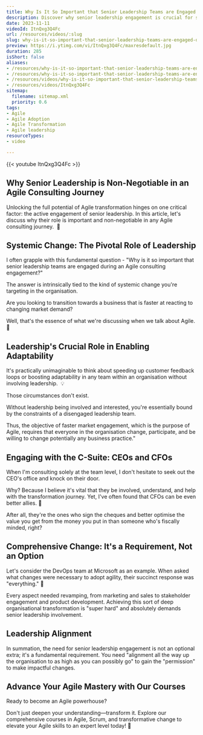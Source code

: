```yaml
---
title: Why Is It So Important that Senior Leadership Teams are Engaged During an Agile Consulting Engagement?
description: Discover why senior leadership engagement is crucial for successful agile transformations. Join Martin Hinshelwood as he shares key insights!
date: 2023-11-11
videoId: ItnQxg3Q4Fc
url: /resources/videos/:slug
slug: why-is-it-so-important-that-senior-leadership-teams-are-engaged-during-an-agile-consulting-engagement
preview: https://i.ytimg.com/vi/ItnQxg3Q4Fc/maxresdefault.jpg
duration: 285
isShort: false
aliases:
- /resources/why-is-it-so-important-that-senior-leadership-teams-are-engaged-during-an-agile-consulting-engagement
- /resources/why-is-it-so-important-that-senior-leadership-teams-are-engaged-during-an-agile-consulting-gig
- /resources/videos/why-is-it-so-important-that-senior-leadership-teams-are-engaged-during-an-agile-consulting-gig-
- /resources/videos/ItnQxg3Q4Fc
sitemap:
  filename: sitemap.xml
  priority: 0.6
tags:
- Agile
- Agile Adoption
- Agile Transformation
- Agile leadership
resourceTypes:
- video

---
```

{{< youtube ItnQxg3Q4Fc >}}

## Why Senior Leadership is Non-Negotiable in an Agile Consulting Journey

Unlocking the full potential of Agile transformation hinges on one critical factor: the active engagement of senior leadership. In this article, let's discuss why their role is important and non-negotiable in any Agile consulting journey.  🎯

## Systemic Change: The Pivotal Role of Leadership

I often grapple with this fundamental question - "Why is it so important that senior leadership teams are engaged during an Agile consulting engagement?"

The answer is intrinsically tied to the kind of systemic change you're targeting in the organisation.

Are you looking to transition towards a business that is faster at reacting to changing market demand?

Well, that's the essence of what we're discussing when we talk about Agile.  🚀

## Leadership's Crucial Role in Enabling Adaptability

It's practically unimaginable to think about speeding up customer feedback loops or boosting adaptability in any team within an organisation without involving leadership.  💡

Those circumstances don't exist.

Without leadership being involved and interested, you're essentially bound by the constraints of a disengaged leadership team.

Thus, the objective of faster market engagement, which is the purpose of Agile, requires that everyone in the organisation change, participate, and be willing to change potentially any business practice."

## Engaging with the C-Suite: CEOs and CFOs

When I'm consulting solely at the team level, I don't hesitate to seek out the CEO's office and knock on their door.

Why? Because I believe it's vital that they be involved, understand, and help with the transformation journey. Yet, I've often found that CFOs can be even better allies. 🤝

After all, they're the ones who sign the cheques and better optimise the value you get from the money you put in than someone who's fiscally minded, right?

## Comprehensive Change: It's a Requirement, Not an Option

Let's consider the DevOps team at Microsoft as an example. When asked what changes were necessary to adopt agility, their succinct response was "everything." 🔄

Every aspect needed revamping, from marketing and sales to stakeholder engagement and product development. Achieving this sort of deep organisational transformation is "super hard" and absolutely demands senior leadership involvement.

## Leadership Alignment

In summation, the need for senior leadership engagement is not an optional extra; it's a fundamental requirement. You need "alignment all the way up the organisation to as high as you can possibly go" to gain the "permission" to make impactful changes.

## Advance Your Agile Mastery with Our Courses

Ready to become an Agile powerhouse?

Don't just deepen your understanding—transform it. Explore our comprehensive courses in Agile, Scrum, and transformative change to elevate your Agile skills to an expert level today! 🌟






